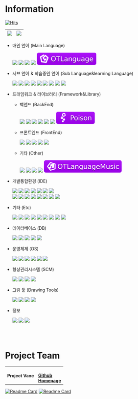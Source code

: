 # Information 

[![Hits](https://hits.seeyoufarm.com/api/count/incr/badge.svg?url=https%3A%2F%2Fgithub.com%2FPersesTitan&count_bg=%23B21A1A&title_bg=%23555555&icon=electron.svg&icon_color=%23E7E7E7&title=visit&edge_flat=false)](https://hits.seeyoufarm.com)

![](https://github-readme-stats.vercel.app/api?include_all_commits=true&username=PersesTitan&show_icons=true&theme=dark) | ![](https://github-readme-stats.vercel.app/api/top-langs/?username=PersesTitan&layout=compact&langs_count=105&theme=dark)
|----|----|

* 매인 언어 (Main Language)

  <img src="https://img.shields.io/badge/Java-007396?style=flat&logo=OpenJDK&logoColor=white"/>
  <img src="https://img.shields.io/badge/Apache Groovy-4298B8?style=flat&logo=Apache Groovy&logoColor=white">
  <img src="https://img.shields.io/badge/Kotlin-7F52FF?style=flat&logo=Kotlin&logoColor=white">
  <img src="https://img.shields.io/badge/Python-3776AB?style=flat&logo=Python&logoColor=white"/>
  <a href="https://github.com/OTLanguage"><img src="https://github.com/OTLanguage/.github/blob/main/image/OTLanguage-flat.svg"/></a>
  
* 서브 언어 & 학습중인 언어 (Sub Language&learning Language)

  <img src="https://img.shields.io/badge/Ruby-CC342D?style=flat&logo=Ruby&logoColor=white">
  <img src="https://img.shields.io/badge/JavaScript-F7DF1E?style=flat&logo=javascript&logoColor=black">
  <img src="https://img.shields.io/badge/TypeScript-3178C6?style=flat&logo=TypeScript&logoColor=white">
  <img src="https://img.shields.io/badge/C%23-239120?style=flat&logo=Csharp&logoColor=white"/>
  <img src="https://img.shields.io/badge/C-A8B9CC?style=flat&logo=C&logoColor=white"/>
  <img src="https://img.shields.io/badge/-C++-00599C?style=flat&logo=C%2B%2B&logoColor=white"/>
  <img src="https://img.shields.io/badge/Go-00ADD8?style=flat&logo=Go&logoColor=white">
  <img src="https://img.shields.io/badge/Rust-FF0000?style=flat&logo=Rust&logoColor=white">
  <img src="https://img.shields.io/badge/Swift-F05138?style=flat&logo=Swift&logoColor=white">

* 프래임워크 & 라이브러리 (Framework&Library)
  * 백앤드 (BackEnd)
  
    ![](https://img.shields.io/badge/Spring-6DB33F?style=flat&logo=spring&logoColor=white)
    ![](https://img.shields.io/badge/SpringBoot-6DB33F?style=flat&logo=springboot&logoColor=white)
    ![](https://img.shields.io/badge/Django-092E20?style=flat&logo=Django&logoColor=white)
    ![](https://img.shields.io/badge/Node.js-339933?style=flat&logo=Node.js&logoColor=white)
    ![](https://img.shields.io/badge/NodeRED-8F0000?style=flat&logo=Node-RED&logoColor=white)
    <img src="https://img.shields.io/badge/Ruby on Rails-CC0000?style=flat&logo=Ruby on Rails&logoColor=white">
    <img src="https://github.com/OTLanguage/.github/blob/main/image/poison/svg/Poison-flat.svg">
    
  * 프론트엔드 (FrontEnd)
  
    ![](https://img.shields.io/badge/Thymeleaf-005F0F?style=flat&logo=Thymeleaf&logoColor=white)
    ![](https://img.shields.io/badge/React-61DAFB?style=flat&logo=React&logoColor=black)
    ![](https://img.shields.io/badge/Vue.js-4FC08D?style=flat&logo=Vue.js&logoColor=white)
    <img src="https://img.shields.io/badge/HTML5-E34F26?style=flat&logo=html5&logoColor=white">
    <img src="https://img.shields.io/badge/CSS-1572B6?style=flat&logo=css3&logoColor=white">
  
  * 기타 (Other)
  
    <img src="https://img.shields.io/badge/Unity-FFFFFF?style=flat&logo=Unity&logoColor=black">
    <img src="https://img.shields.io/badge/Unreal Engine-0E1128?style=flat&logo=Unreal Engine&logoColor=white">
    <img src="https://img.shields.io/badge/OpenCV-5C3EE8?style=flat&logo=OpenCV&logoColor=white">
    <img src="https://img.shields.io/badge/Android-3DDC84?style=flat&logo=Android&logoColor=white">
    <img src="https://github.com/OTLanguage/.github/blob/main/icon/music/OTLanguageMusic-flat.svg"/>
  
* 개발통합환경 (IDE)

  ![](https://img.shields.io/badge/GoLand-000000?style=flat&logo=GoLand&logoColor=white)
  ![](https://img.shields.io/badge/WebStorm-000000?style=flat&logo=WebStorm&logoColor=white)
  ![](https://img.shields.io/badge/CLion-000000?style=flat&logo=CLion&logoColor=white)
  ![](https://img.shields.io/badge/Rider-000000?style=flat&logo=Rider&logoColor=white)
  ![](https://img.shields.io/badge/PyCharm-000000?style=flat&logo=PyCharm&logoColor=white)
  <img src="https://img.shields.io/badge/IntelliJ IDEA-000000?style=flat&logo=IntelliJ IDEA&logoColor=white">
  <img src="https://img.shields.io/badge/Jetbrains-000000?style=flat&logo=Jetbrains&logoColor=white">
  <br/>
  <img src="https://img.shields.io/badge/Eclipse IDE-2C2255?style=flat&logo=Eclipse IDE&logoColor=white">
  <img src="https://img.shields.io/badge/Arduino-00979D?style=flat&logo=Arduino&logoColor=white">
  <img src="https://img.shields.io/badge/Android Studio-3DDC84?style=flat&logo=Android Studio&logoColor=white">
  <img src="https://img.shields.io/badge/Visual Studio Code-007ACC?style=flat&logo=Visual Studio Code&logoColor=white">
  <img src="https://img.shields.io/badge/Anaconda-44A833?style=flat&logo=Anaconda&logoColor=white">
  <img src="https://img.shields.io/badge/Notepad++-90E59A?style=flat&logo=Notepad%2B%2B&logoColor=black">
  <img src="https://img.shields.io/badge/Xcode-147EFB?style=flat&logo=Xcode&logoColor=white">
  <img src="https://img.shields.io/badge/godotengine-478CBF?style=flat&logo=godotengine&logoColor=white">

* 기타 (Etc)
 
  <img src="https://img.shields.io/badge/Gradle-02303A?style=flat&logo=gradle&logoColor=white">  
  <img src="https://img.shields.io/badge/Apache-D22128?style=flat&logo=Apache&logoColor=white">
  <img src="https://img.shields.io/badge/RubyGems-E9573F?style=flat&logo=RubyGems&logoColor=white">
  <img src="https://img.shields.io/badge/Sketch-F7B500?style=flat&logo=Sketch&logoColor=white">
  <img src="https://img.shields.io/badge/JSON-000000?style=flat&logo=JSON&logoColor=white">
  <img src="https://img.shields.io/badge/npm-CB3837?style=flat&logo=npm&logoColor=white">
  <img src="https://img.shields.io/badge/Yarn-2C8EBB?style=flat&logo=Yarn&logoColor=white">
  <img src="https://img.shields.io/badge/Heroku-430098?style=flat&logo=Heroku&logoColor=white">
  <img src="https://img.shields.io/badge/Hibernate-59666C?style=flat&logo=Hibernate&logoColor=white">

* 데이터베이스 (DB)

  <img src="https://img.shields.io/badge/MySQL-4479A1?style=flat&logo=mysql&logoColor=white">
  <img src="https://img.shields.io/badge/MariaDB-003545?style=flat&logo=MariaDB&logoColor=white">
  <img src="https://img.shields.io/badge/SQLite-003B57?style=flat&logo=SQLite&logoColor=white">
  <img src="https://img.shields.io/badge/PostgreSQL-4169E1?style=flat&logo=PostgreSQL&logoColor=white">
  <img src="https://img.shields.io/badge/Firebase-FFCA28?style=flat&logo=Firebase&logoColor=black">

* 운영체제 (OS)

  ![](https://img.shields.io/badge/Windows-0078D6?style=flat&logo=Windows&logoColor=white)
  ![](https://img.shields.io/badge/Linux-FCC624?style=flat&logo=linux&logoColor=black)
  ![](https://img.shields.io/badge/Apple-000000?style=flat&logo=Apple&logoColor=white)
  ![](https://img.shields.io/badge/Red%20Hat-EE0000?style=flat&logo=RedHat&logoColor=white)
  <img src="https://img.shields.io/badge/Windows 11-0078D4?style=flat&logo=Windows 11&logoColor=white">
  <img src="https://img.shields.io/badge/Raspberry Pi-A22846?style=flat&logo=Raspberry Pi&logoColor=white">

  
* 형상관리시스템 (SCM)

  ![](https://img.shields.io/badge/Git-F05032?style=flat&logo=Git&logoColor=white)
  ![](https://img.shields.io/badge/Sourcetree-0052CC?style=flat&logo=Sourcetree&logoColor=white)
  ![](https://img.shields.io/badge/GitHub-181717?style=flat&logo=github&logoColor=white)
  ![](https://img.shields.io/badge/Bitbucket-0052CC?style=flat&logo=Bitbucket&logoColor=white)
  
* 그림 툴 (Drawing Tools)

  <img src="https://img.shields.io/badge/Adobe Photoshop-31A8FF?style=flat&logo=Adobe Photoshop&logoColor=white">
  <img src="https://img.shields.io/badge/Adobe Illustrator-FF9A00?style=flat&logo=Adobe Illustrator&logoColor=white">
  <img src="https://img.shields.io/badge/Inkscape-000000?style=flat&logo=Inkscape&logoColor=white">
  <img src="https://img.shields.io/badge/GIMP-5C5543?style=flat&logo=GIMP&logoColor=white">
 
* 정보 
  
  ![](https://img.shields.io/badge/Notion-ffffff?style=flat&logo=Notion&logoColor=black)
  ![](https://img.shields.io/badge/Tistory-999999?style=flat&logo=Tistory&logoColor=white)
  ![](https://img.shields.io/badge/Velog-20C997?style=flat&logo=Velog&logoColor=white)

</br>
</br>


# Project Team


<table>
  <tr>
    <th>Project Vane</th>
    <td>
      <a href="https://github.com/VaneProject" style="text-align: center">
        <img src="https://avatars.githubusercontent.com/VaneProject" width="100px;" alt=""/>
        <br>
        <b style="text-align: center">Github</b>
      </a>
      <br>
      <a href="https://vaneproject.github.io/">
        <b style="text-align: center;">Homepage</b>
      </a>
    </td>
  </tr>
</table>

[![Readme Card](https://github-readme-stats.vercel.app/api/pin/?username=VaneProject&repo=bad-word-filtering&theme=dark)](https://github.com/VaneProject/bad-word-filtering)
[![Readme Card](https://github-readme-stats.vercel.app/api/pin/?username=VaneProject&repo=cut-image&theme=dark)](https://github.com/VaneProject/cut-image)

<!-- [![Readme Card](https://github-readme-stats.vercel.app/api/pin/?username=VaneProject&repo=bad-word-filtering)](https://github.com/VaneProject/bad-word-filtering) -->
